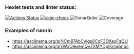 ### Hexlet tests and linter status:
[![Actions Status](https://github.com/Skier54/java-project-71/actions/workflows/hexlet-check.yml/badge.svg)](https://github.com/Skier54/java-project-71/actions)
[![skier-check](https://github.com/Skier54/java-project-71/actions/workflows/skier-check.yml/badge.svg)](https://github.com/Skier54/java-project-71/actions/workflows/skier-check.yml)
![SonarQube](https://sonarcloud.io/api/project_badges/measure?project=Skier54_java-project-71&metric=alert_status)
![Coverage](https://sonarcloud.io/api/project_badges/measure?project=Skier54_java-project-71&metric=coverage)



### Examples of runnin
  * https://asciinema.org/a/NCm97AbCylgs8CqF3OXaoFqQU
  * https://asciinema.org/a/xWxOlexemQvZXMYDplKmqbnbc
